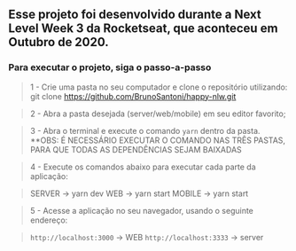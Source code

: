 ## Esse projeto foi desenvolvido durante a Next Level Week 3 da Rocketseat, que aconteceu em Outubro de 2020.

### Para executar o projeto, siga o passo-a-passo

> 1 - Crie uma pasta no seu computador e clone o repositório utilizando: git clone https://github.com/BrunoSantoni/happy-nlw.git

> 2 - Abra a pasta desejada (server/web/mobile) em seu editor favorito;

> 3 - Abra o terminal e execute o comando `yarn` dentro da pasta.
**OBS: É NECESSÁRIO EXECUTAR O COMANDO NAS TRÊS PASTAS, PARA QUE TODAS AS DEPENDÊNCIAS SEJAM BAIXADAS

> 4 - Execute os comandos abaixo para executar cada parte da aplicação:

> SERVER -> yarn dev
> WEB -> yarn start
> MOBILE -> yarn start

> 5 - Acesse a aplicação no seu navegador, usando o seguinte endereço:

> `http://localhost:3000` -> WEB
> `http://localhost:3333` -> server